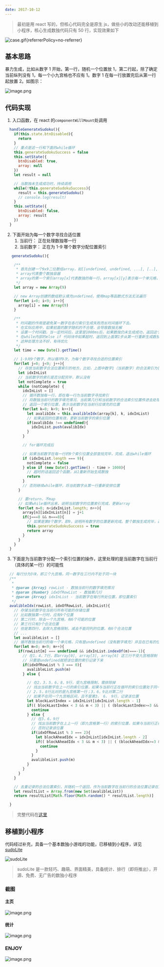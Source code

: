 ```yaml
---
date: 2017-10-12
---
```


> 最初是用 react 写的，但核心代码完全是原生 js，做些小的改动还能移植到小程序，核心生成数独代码只有 50 行，实现效果如下

![case.gif](http://upload-images.jianshu.io/upload_images/864719-ff30692945608f7d.gif?imageMogr2/auto-orient/strip){referrerPolicy=no-referrer}

## 基本思路

暴力生成，比如从数字 1 开始，第一行，随机一个位置放 1，第二行起，除了确定当前纵列没有 1，每一个小九宫格也不应有 1。数字 1 在每一行放置完后从第一行起放置 2。如图示：

![image.png](http://upload-images.jianshu.io/upload_images/864719-4c33f95d4881e46e.png?imageMogr2/auto-orient/strip%7CimageView2/2/w/270)

## 代码实现

1. 入口函数，在 react 的`componentWillMount`处调用

```js
  handleGenerateSudoku(){
    if(this.state.btnDisabled){
      return
    }
    // 重点是这一行和下面的while循环
    this.generateSudokuSuccess = false
    this.setState({
      btnDisabled: true,
      array: null
    })
    let result = null

    // 当数独未生成成功时，持续调用
    while(!this.generateSudokuSuccess){
      result = this.generateSudoku()
      // console.log(result)
    }
    this.setState({
      btnDisabled: false,
      array: result
    })
  }
```

2. 下面开始为每一个数字寻找合适位置
   1. 当前行： 正在处理数独哪一行
   2. 当前数字： 正在为 1-9 哪个数字分配位置索引

```js
   generateSudoku(){

    /**
     * 首先创建一个9x9二位数组array，如[[undefined, undefined, ...], [..], [..],...[..]]
     * array代表整个数独容器
     * array的第一个索引array[x]代表数独的每一行，array[x][y]表示每一个单元格，填充单个数字。
     */
    let array = new Array(9)

    // new Array创建的数组默认填充undefined，使用map等函数式方法无法遍历
    for(let i=0; i<9; i++){
      array[i] = new Array(9)
    }

    /**
     * 时间戳的作用是避免某一数字在各行索引生成失败而长时间循环下去。
     * 在实际应用中，如果前面的数字随机的不合理，会导致数独无解
     * 设置一个时间戳，当一定时间后，这里是1000ms后，如果数独仍未生成成功，返回这个函数
     * 在while内部的else if 代码块中如果超时，返回到上面第1步从第一行重新生成数独
     * 这种处理方法不好，有待优化
     */
    let time = new Date().getTime()

    // 1-9共9个数字，所以循环9次，为每个数字寻找合适的位置索引
    for(let j=0; j<9; j++){
      // 存放当前数字合法位置索引的地方，比如，上图中数字1（当前数字）的合法索引为[2, 5, 7, 6, 1, 4, 3, 8, 0]
      let idxInList
      // 当前数字的索引是否分配完毕，默认没有
      let notComplete = true
      while (notComplete) {
        idxInList = []
        // 循环数独每一行，即在每一行为当前数字寻找索引
        // 将数独当前行的数字填充情况、当前第几行和当前数字的合法索引位置传进去处理
        // 返回一个索引位置，表示当前数字在当前行应填充的位置
        for(let k=0; k<9; k++){
          let avalibIdx = this.avalibleIdx(array[k], k, idxInList)
          // 如果返回的位置有效，更新当前数字的索引位置
          if(avalibIdx !== undefined){
            idxInList.push(avalibIdx)
          }
        }

        // for循环完成后

        // 如果当前数字在每一行的9个索引位置全部查找完毕，完成，退出while循环
        if (idxInList.length === 9){
          notComplete = false
        } else if (new Date().getTime() - time > 1000){
          // 超时的话返回这个函数，从1重新开始生成数独
          return
        }
        // 否则继续while循环，将当前数字从第一行重新安排位置
      }

      // 要return，不map
      // 如果while循环出来，说明当前数字的位置索引完成，更新array
      for(let n=0; n<idxInList.length; n++){
        array[n][idxInList[n]] = j+1
        if(j===8 && n===8){
          // 如果是第8个数字，即9，说明所有数字的位置更新完成。整个数独生成完毕，返回array结果
          this.generateSudokuSuccess = true
          return array
        }
      }
    }
  }
```

3. 下面是为当前数字分配一个索引位置的操作，这里处理的是当前数字在当前行（具体的某一行）的可能性

```js
  // 每行分为3块，即三个九宫格，同一数字在三行内不处于同一块
  /**
   *
   * @param {Array} rowList - 数独当前行的数字填充情况
   * @param {Number} idxOfRowList - 数独第几行
   * @param {Array} idxInList - 当前数字在每行所处位置，即位置索引
   */
  avalibleIdx(rowList, idxOfRowList, idxInList){
    // 存储当前数字在当前行所有可能的存储位置
    // 比如数独第一行时，应有9个位置
    // 第二行时，除去一个九宫格，有6个可能的位置
    // 第三行只有3个合法位置
    // 但是第四行，去除九宫格限制，减去不能同列的位置，有6个合法位置
    // ...
    let avalibleList = []
    // 循环数独当前行的每一个单元格，只有是undefined（没有数字填充）并且在已有的位置索引记录中不同于该位置（即排除相同列）继续
    for(let m=0; m<9; m++){
      if(rowList[m] === undefined && idxInList.indexOf(m)===-1){
        // 在1，4，7行，即array[0], array[3], array[6] 这三行不受九宫格限制
        // 只要是undefined就把该位置的索引记录下来
        if(idxOfRowList % 3 === 0){
          avalibleList.push(m)
        } else {

          // 在2，3，5，6，8，9行，受九宫格限制，需排除掉
          // 找出当前数字在上一行的索引位置，如果与当前行正在循环的索引位置处于同一个九宫格区间，跳过
          // 2，5，8行比对的是九宫格第一行；3，6，9比对第二行
          // 如果不在同一个九宫格区间，且不是第3， 6， 9行，记录该位置
          let blockLastIndex = idxInList[idxInList.length - 1]
          if(( blockLastIndex < 3 && m < 3) || ( (blockLastIndex>=3 && blockLastIndex<6) && (m>=3 && m<6) ) || ( blockLastIndex >= 6 && m >= 6) ) {
            continue
          } else {
            // 在3，6，9行
            // 找出当前数字在上上一行（即九宫格第一行）的索引位置，如果与当前行正在循环的索引位置处于同一个九宫格区间，跳过
            // 否则记录该位置
            if(idxOfRowList % 3 === 2){
              let blockAheadIdx = idxInList[idxInList.length - 2]
              if(( blockAheadIdx < 3 && m < 3) || ( (blockAheadIdx>=3 && blockAheadIdx<6) && (m>=3 && m<6) ) || ( blockAheadIdx >= 6 && m >= 6) ) {
                continue
              }
            }
            avalibleList.push(m)
          }
        }
      }
    }

    // 去重记录的合法位置索引，并随机一个返回，作为当前数字在当前行的合法位置记录在idxInList数组
    let resultList = Array.from(new Set(avalibleList))
    return resultList[Math.floor(Math.random() * resultList.length)]

  }
```

> 完整代码在[这里](https://github.com/17forever/sudoLite/blob/react/src/main/main.js)

## 移植到小程序

代码经过补充，具备一个基本数独小游戏的功能，已移植到小程序，详见[sudoLite](https://github.com/17forever/sudoLite)

![sudoLite](http://upload-images.jianshu.io/upload_images/864719-b9b3fca5b25e2460.png?imageMogr2/auto-orient/strip%7CimageView2/2/w/270)

> sudoLite 是一款轻巧、趣萌、界面精美，具备统计、排行（即将推出），开源、免费、无广告的数独小程序

### 截图

#### 主页

![image.png](http://upload-images.jianshu.io/upload_images/864719-07cc3bdcbc8333ce.png?imageMogr2/auto-orient/strip%7CimageView2/2/w/270)

#### 统计

![image.png](http://upload-images.jianshu.io/upload_images/864719-b123b6411a1fd3e8.png?imageMogr2/auto-orient/strip%7CimageView2/2/w/270)

### ENJOY

![image.png](http://upload-images.jianshu.io/upload_images/864719-24e737f713e92516.png?imageMogr2/auto-orient/strip%7CimageView2/2/w/270)
